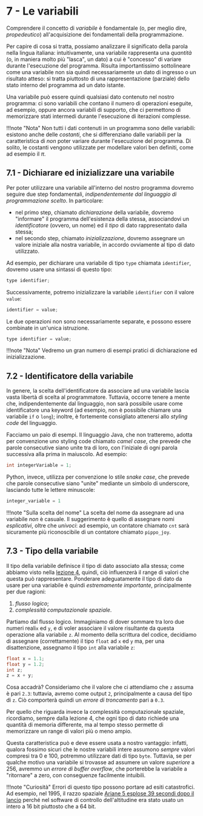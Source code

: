 # 7 - Le variabili

Comprendere il concetto di *variabile* è fondamentale (o, per meglio dire, *propedeutico*) all'acquisizione dei fondamentali della programmazione.

Per capire di cosa si tratta, possiamo analizzare il significato della parola nella lingua italiana: intuitivamente, una variabile rappresenta una *quantità* (o, in maniera molto più "lasca", un dato) a cui è "concesso" di variare durante l'esecuzione del programma. Risulta importantissimo sottolineare come una variabile non sia quindi necessariamente un dato di ingresso o un risultato atteso: si tratta piuttosto di una rappresentazione (parziale) dello stato interno del programma ad un dato istante.

Una variabile può essere quindi qualsiasi dato contenuto nel nostro programma: ci sono variabili che contano il numero di operazioni eseguite, ad esempio, oppure ancora variabili di supporto, che ci permettono di memorizzare stati intermedi durante l'esecuzione di iterazioni complesse.

!!!note "Nota"
    Non tutti i dati contenuti in un programma sono delle variabili: esistono anche delle *costanti*, che si differenziano dalle variabili per la caratteristica di *non* poter variare durante l'esecuzione del programma. Di solito, le costanti vengono utilizzate per modellare valori ben definiti, come ad esempio il $\pi$.

## 7.1 - Dichiarare ed inizializzare una variabile

Per poter utilizzare una variabile all'interno del nostro programma dovremo seguire due step fondamentali, *indipendentemente dal linguaggio di programmazione scelto*. In particolare:

* nel primo step, chiamato *dichiarazione* della variabile, dovremo "informare" il programma dell'esistenza della stessa, associandovi un *identificatore* (ovvero, un nome) ed il *tipo* di dato rappresentato dalla stessa;
* nel secondo step, chiamato *inizializzazione*, dovremo assegnare un valore iniziale alla nostra variabile, in accordo ovviamente al tipo di dato utilizzato.

Ad esempio, per dichiarare una variabile di tipo `type` chiamata `identifier`, dovremo usare una sintassi di questo tipo:

```c
type identifier;
```

Successivamente, potremo inizializzare la variabile `identifier` con il valore `value`:

```c
identifier = value;
```

Le due operazioni non sono necessariamente separate, e possono essere combinate in un'unica istruzione.

```c
type identifier = value;
```

!!!note "Nota"
    Vedremo un gran numero di esempi pratici di dichiarazione ed inizializzazione.

## 7.2 - Identificatore della variabile

In genere, la scelta dell'identificatore da associare ad una variabile lascia vasta libertà di scelta al programmatore. Tuttavia, occorre tenere a mente che, indipendentemente dal linguaggio, non sarà possibile usare come identificatore una keyword (ad esempio, non è possibile chiamare una variabile `if` o `long`); inoltre, è fortemente consigliato attenersi allo *styling code* del linguaggio.

Facciamo un paio di esempi. Il linguaggio Java, che non tratteremo, adotta per convenzione uno styling code chiamato *camel case*, che prevede che parole consecutive siano unite tra di loro, con l'iniziale di ogni parola successiva alla prima in maiuscolo. Ad esempio:

```java
int integerVariable = 1;
```

Python, invece, utilizza per convenzione lo stile *snake case*, che prevede che parole consecutive siano "unite" mediante un simbolo di underscore, lasciando tutte le lettere minuscole:

```python
integer_variable = 1
```

!!!note "Sulla scelta del nome"
    La scelta del nome da assegnare ad una variabile *non* è casuale. Il suggerimento è quello di assegnare nomi *esplicativi*, oltre che *univoci*: ad esempio, un contatore chiamato `cnt` sarà sicuramente più riconoscibile di un contatore chiamato `pippo_joy`.

## 7.3 - Tipo della variabile

Il tipo della variabile definisce il tipo di dato associato alla stessa; come abbiamo visto nella [lezione 4](../../01_intro/04_data_type/lecture.md), quindi, ciò influenzerà il range di valori che questa può rappresentare. Ponderare adeguatamente il tipo di dato da usare per una variabile è quindi *estremamente importante*, principalmente per due ragioni:

1. *flusso logico*;
2. *complessità computazionale spaziale*.

Partiamo dal flusso logico. Immaginiamo di dover sommare tra loro due numeri reali`x` ed `y`, e di voler associare il valore risultante da questa operazione alla variabile `z`. Al momento della scrittura del codice, decidiamo di assegnare (correttamente) il tipo `float` ad `x` ed `y` ma, per una disattenzione, assegnamo il tipo `int` alla variabile `z`:

```c
float x = 1.1;
float y = 1.2; 
int z;
z = x + y;
```

Cosa accadrà? Consideriamo che il valore che ci attendiamo che `z` assuma è pari `2.3`: tuttavia, avremo come output `2`, principalmente a causa del tipo di `z`. Ciò comporterà quindi un *errore di troncamento* pari a `0.3`.

Per quello che riguarda invece la complessità computazionale spaziale, ricordiamo, sempre dalla lezione 4, che ogni tipo di dato richiede una quantità di memoria differente, ma al tempo stesso permette di memorizzare un range di valori più o meno ampio.

Questa caratteristica può e deve essere usata a nostro vantaggio: infatti, qualora fossimo sicuri che le nostre variabili intere assumono *sempre* valori compresi tra 0 e 100, potremmo utilizzare dati di tipo `byte`. Tuttavia, se per qualche motivo una variabile si trovasse ad assumere un valore *superiore* a 256, avremmo un *errore di buffer overflow*, che porterebbe la variabile a "ritornare" a zero, con conseguenze facilmente intuibili.

!!!note "Curiosità"
    Errori di questo tipo possono portare ad esiti catastrofici. Ad esempio, nel 1995, il razzo spaziale [Ariane 5 esplose 39 secondi dopo il lancio](https://www.laserfiche.com/ecmblog/whats-worst-software-bug-history/) perché nel software di controllo dell'altitudine era stato usato un intero a 16 bit piuttosto che a 64 bit.
